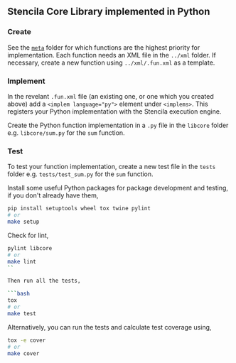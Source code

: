 ## Stencila Core Library implemented in Python

### Create

See the [`meta`](../meta) folder for which functions are the highest priority for implementation. Each function needs an XML file in the `../xml` folder. If necessary, create a new function using `../xml/.fun.xml` as a template. 

### Implement

In the revelant `.fun.xml` file (an existing one, or one which you created above) add a `<implem language="py">` element under `<implems>`. This registers your Python implementation with the Stencila execution engine.

Create the Python function implementation in a `.py` file in the `libcore` folder e.g. `libcore/sum.py` for the `sum` function.

### Test

To test your function implementation, create a new test file in the `tests` folder e.g. `tests/test_sum.py` for the `sum` function. 

Install some useful Python packages for package development and testing, if you don't already have them,

```bash
pip install setuptools wheel tox twine pylint
# or
make setup
```

Check for lint,

```bash
pylint libcore
# or
make lint
``

Then run all the tests,

```bash
tox
# or
make test
```

Alternatively, you can run the tests and calculate test coverage using,

```bash
tox -e cover
# or
make cover
```
